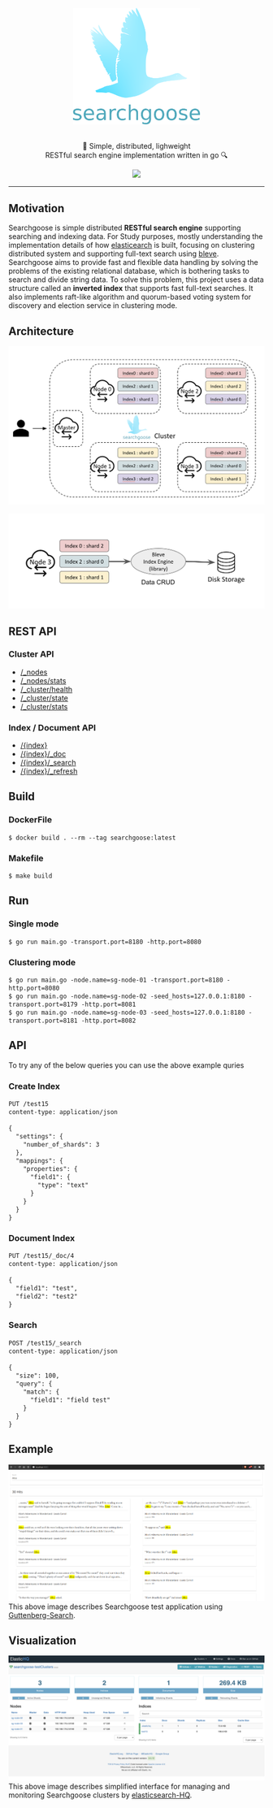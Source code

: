 <div align="center">
  <br/>
  <img src="./docs/images/logo-words.png" width="250"/>
  <br/>
  <br/>
  <p>
    🦢 Simple, distributed, lighweight<br>
    RESTful search engine implementation written in go 🔍
  </p>
  <p>
    <a href="https://github.com/actumn/searchgoose/blob/master/LICENSE">
      <img src="https://img.shields.io/badge/license-MIT-blue.svg"/>
    </a>
  </p>
</div>

---
## Motivation
Searchgoose is simple distributed **RESTful search engine** supporting  searching and indexing data. For Study purposes, mostly understanding the implementation details of how [elasticearch](https://github.com/elastic/elasticsearch) is built, focusing on clustering distributed system and supporting full-text search using [bleve](https://github.com/blevesearch/bleve). Searchgoose aims to provide fast and flexible data handling by solving the problems of the existing relational database, which is bothering tasks to search and divide string data. To solve this problem, this project uses a data structure called an **inverted index** that supports fast full-text searches. It also implements raft-like algorithm and quorum-based voting system for discovery and election service in clustering mode.

## Architecture
![alt text](./docs/images/architecture01.png)

![alt text](./docs/images/architecture02.png)

## REST API
### Cluster API
- [/_nodes](https://www.elastic.co/guide/en/elasticsearch/reference/current/cluster-nodes-info.html)
- [/_nodes/stats](https://www.elastic.co/guide/en/elasticsearch/reference/current/cluster-nodes-stats.html)
- [/_cluster/health](https://www.elastic.co/guide/en/elasticsearch/reference/current/cluster-health.html)
- [/_cluster/state](https://www.elastic.co/guide/en/elasticsearch/reference/current/cluster-state.html)
- [/_cluster/stats](https://www.elastic.co/guide/en/elasticsearch/reference/current/cluster-stats.html)

### Index / Document API
- [/{index}](https://www.elastic.co/guide/en/elasticsearch/reference/current/indices-get-index.html)
- [/{index}/_doc](https://www.elastic.co/guide/en/elasticsearch/reference/current/docs-get.html)
- [/{index}/_search](https://www.elastic.co/guide/en/elasticsearch/reference/current/search-search.html)
- [/{index}/_refresh](https://www.elastic.co/guide/en/elasticsearch/reference/current/indices-refresh.html)

## Build 
### DockerFile
```shell script
$ docker build . --rm --tag searchgoose:latest
```

### Makefile
```shell script
$ make build
```

## Run
### Single mode
```shell script
$ go run main.go -transport.port=8180 -http.port=8080
```
### Clustering mode
```shell script
$ go run main.go -node.name=sg-node-01 -transport.port=8180 -http.port=8080
$ go run main.go -node.name=sg-node-02 -seed_hosts=127.0.0.1:8180 -transport.port=8179 -http.port=8081
$ go run main.go -node.name=sg-node-03 -seed_hosts=127.0.0.1:8180 -transport.port=8181 -http.port=8082
```


## API
To try any of the below queries you can use the above example quries

### Create Index

```
PUT /test15
content-type: application/json

{
  "settings": {
    "number_of_shards": 3
  },
  "mappings": {
    "properties": {
      "field1": {
        "type": "text"
      }
    }
  }
}
```

### Document Index
```
PUT /test15/_doc/4
content-type: application/json

{
  "field1": "test",
  "field2": "test2"
}
```

### Search
```
POST /test15/_search
content-type: application/json

{
  "size": 100,
  "query": {
    "match": {
      "field1": "field test"
    } 
  }
}
```

## Example
![alt text](./docs/images/example.png)
This above image describes Searchgoose test application using [Guttenberg-Search](https://github.com/triestpa/Guttenberg-Search). 

## Visualization
![alt text](./docs/images/elastic-hq.png)
This above image describes simplified interface for managing and monitoring Searchgoose clusters by [elasticsearch-HQ](https://github.com/ElasticHQ/elasticsearch-HQ). 
